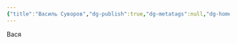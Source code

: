 ```yaml
---
{"title":"Василь Суворов","dg-publish":true,"dg-metatags":null,"dg-home":null,"permalink":"/sim-ya-suvorovih/vasil-suvorov/","dgPassFrontmatter":true,"noteIcon":""}
---
```


Вася